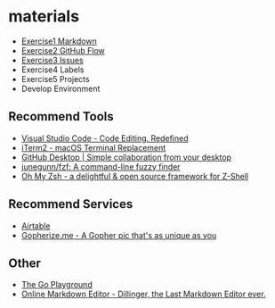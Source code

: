 # materials

- [Exercise1 Markdown](./exercises/exercise1)
- [Exercise2 GitHub Flow](./exercises/exercise2)
- [Exercise3 Issues](./exercises/exercise3)
- Exercise4 Labels
- Exercise5 Projects
- Develop Environment

## Recommend Tools

- [Visual Studio Code - Code Editing. Redefined](https://code.visualstudio.com/)
- [iTerm2 - macOS Terminal Replacement](https://www.iterm2.com/)
- [GitHub Desktop | Simple collaboration from your desktop](https://desktop.github.com/)
- [junegunn/fzf: A command-line fuzzy finder](https://spectrum.chat/bcts369dojo/general/fzf~28cc3a45-cc02-4253-886d-5800b3c4a84a)
- [Oh My Zsh - a delightful & open source framework for Z-Shell](https://ohmyz.sh/)

## Recommend Services

- [Airtable](https://airtable.com/)
- [Gopherize.me - A Gopher pic that's as unique as you](https://gopherize.me/)

## Other

- [The Go Playground](https://play.golang.org/)
- [Online Markdown Editor - Dillinger, the Last Markdown Editor ever.](https://dillinger.io/)


